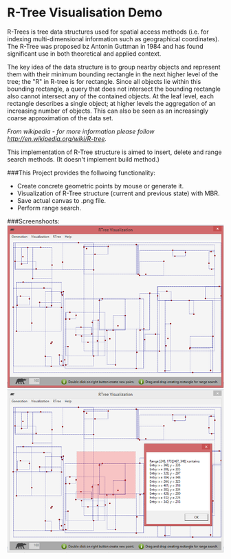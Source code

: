 # R-Tree Visualisation Demo
R-Trees is tree data structures used for spatial access methods (i.e. for indexing multi-dimensional information such as geographical coordinates). The R-Tree was proposed bz Antonin Guttman in 1984 and has found significant use in both theoretical and applied context.

The key idea of the data structure is to group nearby objects and represent them with their minimum bounding rectangle in the next higher level of the tree; the "R" in R-tree is for rectangle. Since all objects lie within this bounding rectangle, a query that does not intersect the bounding rectangle also cannot intersect any of the contained objects. At the leaf level, each rectangle describes a single object; at higher levels the aggregation of an increasing number of objects. This can also be seen as an increasingly coarse approximation of the data set.

<i>From wikipedia - for more information please follow <a href="http://en.wikipedia.org/wiki/R-tree">http://en.wikipedia.org/wiki/R-tree</a>.</i>

This implementation of R-Tree structure is aimed to insert, delete and range search methods. (It doesn't implement build method.)

###This Project provides the follwoing functionality:
<ul>
  <li>Create concrete geometric points by mouse or generate it.</li>
  <li>Visualization of R-Tree structure (current and previous state) with MBR.</li>
  <li>Save actual canvas to .png file.</li>
  <li>Perform range search.</li>
</ul>

###Screenshoots:
![visualization RTree](https://github.com/emilrezanina/RTree/blob/master/screenshots/visualizationRTree.PNG)
![range search RTree](https://github.com/emilrezanina/RTree/blob/master/screenshots/rangeSearchRTree.PNG)

